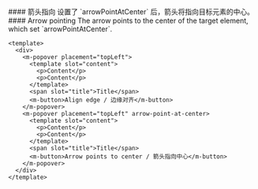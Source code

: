<cn>
#### 箭头指向
设置了 `arrowPointAtCenter` 后，箭头将指向目标元素的中心。
</cn>

<us>
#### Arrow pointing
The arrow points to the center of the target element, which set `arrowPointAtCenter`.
</us>

```vue
<template>
  <div>
    <m-popover placement="topLeft">
      <template slot="content">
        <p>Content</p>
        <p>Content</p>
      </template>
      <span slot="title">Title</span>
      <m-button>Align edge / 边缘对齐</m-button>
    </m-popover>
    <m-popover placement="topLeft" arrow-point-at-center>
      <template slot="content">
        <p>Content</p>
        <p>Content</p>
      </template>
      <span slot="title">Title</span>
      <m-button>Arrow points to center / 箭头指向中心</m-button>
    </m-popover>
  </div>
</template>
```
